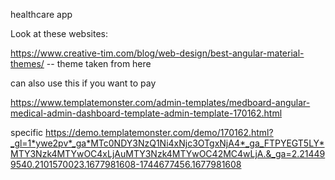healthcare app

Look at these websites: 

https://www.creative-tim.com/blog/web-design/best-angular-material-themes/ -- theme taken from here



can also use this if you want to pay

https://www.templatemonster.com/admin-templates/medboard-angular-medical-admin-dashboard-template-admin-template-170162.html

specific
https://demo.templatemonster.com/demo/170162.html?_gl=1*ywe2pv*_ga*MTc0NDY3NzQ1Ni4xNjc3OTgxNjA4*_ga_FTPYEGT5LY*MTY3Nzk4MTYwOC4xLjAuMTY3Nzk4MTYwOC42MC4wLjA.&_ga=2.214499540.2101570023.1677981608-1744677456.1677981608

